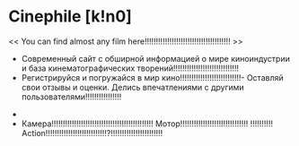   # Сinephile [k!n0]
<< You can find almost any film here!!!!!!!!!!!!!!!!!!!!!!!!!!!!!!!!!!!!!! >>

- Современный сайт с обширной информацией о мире киноиндустрии и база кинематографических творений!!!!!!!!!!!!!!!!!!!!!!!!!!!!!
- Регистрируйся и погружайся в мир кино!!!!!!!!!!!!!!!!!!!!!!!!!!!- Оставляй свои отзывы и оценки. Делись впечатлениями с другими пользователями!!!!!!!!!!!!!!!!
*
* Камера!!!!!!!!!!!!!!!!!!!!!!!!!!!!!!!!!!!!!!!!!!!!! Мотор!!!!!!!!!!!!!!!!!!!!!!!!!!!!!! !!!!!!!!!! Action!!!!!!!!!!!!!!!!!!!!!!!!!!!?!!!!!!!!!!!!!!!!!!!!!!!

